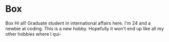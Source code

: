 # Box
Box
Hi all! Graduate student in international affairs here. I'm 24 and a newbie at coding. This is a new hobby. Hopefully it won't end up like all my other hobbies where I qui-
